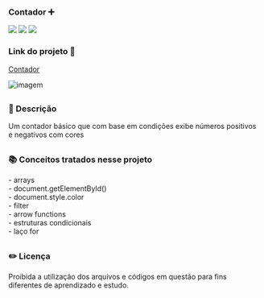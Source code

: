 ### Contador ➕ 

<div style="display: inline_block">

<img src="https://img.shields.io/badge/html5-%23E34F26.svg?style=for-the-badge&logo=html5&logoColor=white" />
<img src="https://img.shields.io/badge/css3-%231572B6.svg?style=for-the-badge&logo=css3&logoColor=white" />
<img src="https://img.shields.io/badge/javascript-%23323330.svg?style=for-the-badge&logo=javascript&logoColor=%23F7DF1E" />

### Link do projeto 🔗 

<a href="https://26tassiofernandes.github.io/Contador/contador.html" rel="external">Contador</a>

<img src="https://user-images.githubusercontent.com/86972667/233251549-8a3556cd-91f2-4fa7-8b53-0c79640c72f4.png" alt="imagem">
</div>


##

### 📜 Descrição 
<p>Um contador básico que com base em condições exibe números positivos e negativos com cores

</p>

##

### 📚 Conceitos tratados nesse projeto
<p>
- arrays <br>
- document.getElementById() <br>
- document.style.color <br>
- filter <br>  
- arrow functions <br>
- estruturas condicionais <br>
- laço for <br>
</p>

##

### ✏️ Licença 
<p>Proibida a utilização dos arquivos e códigos em questão para fins diferentes de aprendizado e estudo.</p>

##
